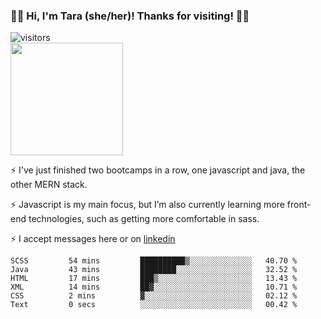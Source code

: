 ### 👋🏾 Hi, I'm Tara (she/her)! Thanks for visiting! 👋🏾
![visitors](https://visitor-badge.glitch.me/badge?page_id=qualmless)
<BR>
<img height="180em" src="https://github-readme-stats.vercel.app/api?username=qualmless&show_icons=true&hide_border=true&&count_private=true&include_all_commits=true" />

⚡️ I've just finished two bootcamps in a row, one javascript and java, the other MERN stack. 

⚡️ Javascript is my main focus, but I’m also currently learning more front-end technologies, such as getting more comfortable in sass. 

⚡️ I accept messages here or on <a href="https://www.linkedin.com/in/tarajdunmore/">linkedin</a>

<!--START_SECTION:waka-->

```text
SCSS         54 mins         ██████████▒░░░░░░░░░░░░░░   40.70 %
Java         43 mins         ████████░░░░░░░░░░░░░░░░░   32.52 %
HTML         17 mins         ███▒░░░░░░░░░░░░░░░░░░░░░   13.43 %
XML          14 mins         ██▓░░░░░░░░░░░░░░░░░░░░░░   10.71 %
CSS          2 mins          ▓░░░░░░░░░░░░░░░░░░░░░░░░   02.12 %
Text         0 secs          ░░░░░░░░░░░░░░░░░░░░░░░░░   00.42 %
```

<!--END_SECTION:waka-->

<!--
**qualmless/qualmless** is a ✨ _special_ ✨ repository because its `README.md` (this file) appears on your GitHub profile.

Here are some ideas to get you started:
- 🔭 I’m currently working on ...
- 👯 I’m looking to collaborate on ...
- 🤔 I’m looking for help with ...
- 💬 Ask me about ...
- 📫 How to reach me: ...
- ⚡ Fun fact: ...
-->
